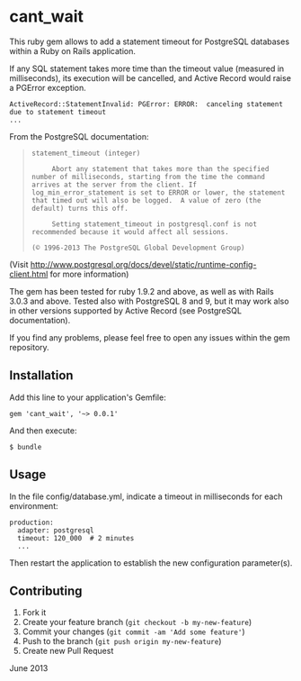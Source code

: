# cant_wait

This ruby gem allows to add a statement timeout for PostgreSQL databases within a Ruby on Rails application.

If any SQL statement takes more time than the timeout value (measured in milliseconds), its execution will be cancelled, and Active Record
would raise a PGError exception.

    ActiveRecord::StatementInvalid: PGError: ERROR:  canceling statement due to statement timeout
    ...

From the PostgreSQL documentation:

>     statement_timeout (integer)
> 
>          Abort any statement that takes more than the specified number of milliseconds, starting from the time the command arrives at the server from the client. If log_min_error_statement is set to ERROR or lower, the statement that timed out will also be logged.  A value of zero (the default) turns this off.
> 
>          Setting statement_timeout in postgresql.conf is not recommended because it would affect all sessions.
> 
>     (© 1996-2013 The PostgreSQL Global Development Group)

(Visit <http://www.postgresql.org/docs/devel/static/runtime-config-client.html> for more information)


The gem has been tested for ruby 1.9.2 and above, as well as with Rails 3.0.3 and above.  Tested also with PostgreSQL 8 and 9, but it may work also in other versions supported by Active Record (see PostgreSQL documentation).

If you find any problems, please feel free to open any issues within the gem repository.


## Installation

Add this line to your application's Gemfile:

    gem 'cant_wait', '~> 0.0.1'

And then execute:

    $ bundle


## Usage

In the file config/database.yml, indicate a timeout in milliseconds for each environment:

    production:
      adapter: postgresql
      timeout: 120_000  # 2 minutes
      ...

Then restart the application to establish the new configuration parameter(s).


## Contributing

1. Fork it
2. Create your feature branch (`git checkout -b my-new-feature`)
3. Commit your changes (`git commit -am 'Add some feature'`)
4. Push to the branch (`git push origin my-new-feature`)
5. Create new Pull Request


June 2013
